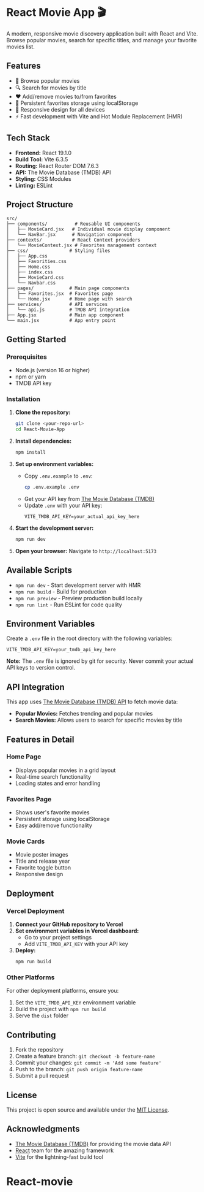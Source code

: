 # React Movie App 🎬

A modern, responsive movie discovery application built with React and Vite. Browse popular movies, search for specific titles, and manage your favorite movies list.

## Features

- 🎥 Browse popular movies
- 🔍 Search for movies by title
- ❤️ Add/remove movies to/from favorites
- 💾 Persistent favorites storage using localStorage
- 📱 Responsive design for all devices
- ⚡ Fast development with Vite and Hot Module Replacement (HMR)

## Tech Stack

- **Frontend:** React 19.1.0
- **Build Tool:** Vite 6.3.5
- **Routing:** React Router DOM 7.6.3
- **API:** The Movie Database (TMDB) API
- **Styling:** CSS Modules
- **Linting:** ESLint

## Project Structure

```
src/
├── components/          # Reusable UI components
│   ├── MovieCard.jsx   # Individual movie display component
│   └── NavBar.jsx      # Navigation component
├── contexts/           # React Context providers
│   └── MovieContext.jsx # Favorites management context
├── css/               # Styling files
│   ├── App.css
│   ├── Favorities.css
│   ├── Home.css
│   ├── index.css
│   ├── MovieCard.css
│   └── Navbar.css
├── pages/             # Main page components
│   ├── Favorites.jsx  # Favorites page
│   └── Home.jsx       # Home page with search
├── services/          # API services
│   └── api.js         # TMDB API integration
├── App.jsx            # Main app component
└── main.jsx           # App entry point
```

## Getting Started

### Prerequisites

- Node.js (version 16 or higher)
- npm or yarn
- TMDB API key

### Installation

1. **Clone the repository:**
   ```bash
   git clone <your-repo-url>
   cd React-Movie-App
   ```

2. **Install dependencies:**
   ```bash
   npm install
   ```

3. **Set up environment variables:**
   - Copy `.env.example` to `.env`:
     ```bash
     cp .env.example .env
     ```
   - Get your API key from [The Movie Database (TMDB)](https://www.themoviedb.org/settings/api)
   - Update `.env` with your API key:
     ```env
     VITE_TMDB_API_KEY=your_actual_api_key_here
     ```

4. **Start the development server:**
   ```bash
   npm run dev
   ```

5. **Open your browser:**
   Navigate to `http://localhost:5173`

## Available Scripts

- `npm run dev` - Start development server with HMR
- `npm run build` - Build for production
- `npm run preview` - Preview production build locally
- `npm run lint` - Run ESLint for code quality

## Environment Variables

Create a `.env` file in the root directory with the following variables:

```env
VITE_TMDB_API_KEY=your_tmdb_api_key_here
```

**Note:** The `.env` file is ignored by git for security. Never commit your actual API keys to version control.

## API Integration

This app uses [The Movie Database (TMDB) API](https://www.themoviedb.org/documentation/api) to fetch movie data:

- **Popular Movies:** Fetches trending and popular movies
- **Search Movies:** Allows users to search for specific movies by title

## Features in Detail

### Home Page
- Displays popular movies in a grid layout
- Real-time search functionality
- Loading states and error handling

### Favorites Page
- Shows user's favorite movies
- Persistent storage using localStorage
- Easy add/remove functionality

### Movie Cards
- Movie poster images
- Title and release year
- Favorite toggle button
- Responsive design

## Deployment

### Vercel Deployment

1. **Connect your GitHub repository to Vercel**
2. **Set environment variables in Vercel dashboard:**
   - Go to your project settings
   - Add `VITE_TMDB_API_KEY` with your API key
3. **Deploy:**
   ```bash
   npm run build
   ```

### Other Platforms

For other deployment platforms, ensure you:
1. Set the `VITE_TMDB_API_KEY` environment variable
2. Build the project with `npm run build`
3. Serve the `dist` folder

## Contributing

1. Fork the repository
2. Create a feature branch: `git checkout -b feature-name`
3. Commit your changes: `git commit -m 'Add some feature'`
4. Push to the branch: `git push origin feature-name`
5. Submit a pull request

## License

This project is open source and available under the [MIT License](LICENSE).

## Acknowledgments

- [The Movie Database (TMDB)](https://www.themoviedb.org/) for providing the movie data API
- [React](https://reactjs.org/) team for the amazing framework
- [Vite](https://vitejs.dev/) for the lightning-fast build tool
# React-movie

